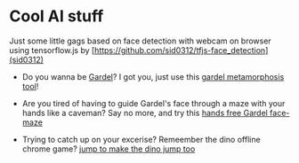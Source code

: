 # Cool AI stuff
Just some little gags based on face detection with webcam on browser using tensorflow.js by [https://github.com/sid0312/tfjs-face_detection](sid0312)

- Do you wanna be [Gardel](https://en.wikipedia.org/wiki/Carlos_Gardel)? I got you, just use this [gardel metamorphosis tool](https://juanmjacobs.github.io/cool-ai-stuff/quierosergardel)!

- Are you tired of having to guide Gardel's face through a maze with your hands like a caveman? Say no more, and try this [hands free Gardel face-maze](https://juanmjacobs.github.io/cool-ai-stuff/gardelfacemaze)

- Trying to catch up on your excerise? Remeember the dino offline chrome game? [jump to make the dino jump too](https://juanmjacobs.github.io/cool-ai-stuff/chromedino) 